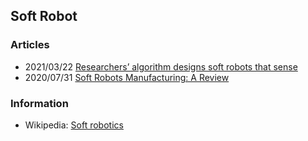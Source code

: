 ## Soft Robot



### Articles
- 2021/03/22 [Researchers’ algorithm designs soft robots that sense](https://news.mit.edu/2021/sensor-soft-robots-placement-0322)
- 2020/07/31 [Soft Robots Manufacturing: A Review](https://www.frontiersin.org/articles/10.3389/frobt.2018.00084/full)


### Information
- Wikipedia: [Soft robotics](https://en.wikipedia.org/wiki/Soft_robotics)


